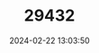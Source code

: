 ---
title: "29432"
category: "Ameerega planipaleae"
draft: false
date: 2024-02-22 13:03:50
languages:
  English: ["Oxapampa Poison Frog"]
  Spanish; Castilian: ["Rana Venenosa"]
---